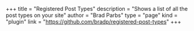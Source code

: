 +++
title = "Registered Post Types"
description = "Shows a list of all the post types on your site"
author = "Brad Parbs"
type = "page"
kind = "plugin"
link = "https://github.com/bradp/registered-post-types"
+++
